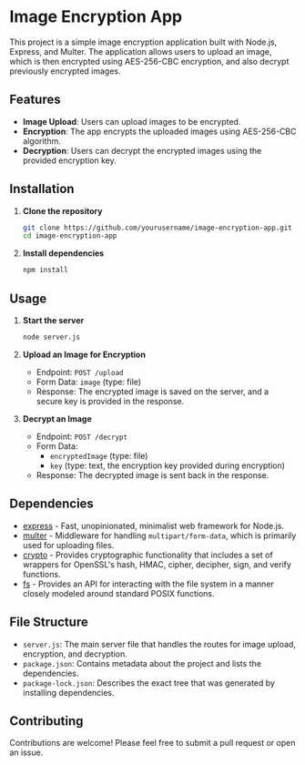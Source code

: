 # Image Encryption App

This project is a simple image encryption application built with Node.js, Express, and Multer. The application allows users to upload an image, which is then encrypted using AES-256-CBC encryption, and also decrypt previously encrypted images.

## Features

- **Image Upload**: Users can upload images to be encrypted.
- **Encryption**: The app encrypts the uploaded images using AES-256-CBC algorithm.
- **Decryption**: Users can decrypt the encrypted images using the provided encryption key.

## Installation

1. **Clone the repository**
    ```bash
    git clone https://github.com/yourusername/image-encryption-app.git
    cd image-encryption-app
    ```

2. **Install dependencies**
    ```bash
    npm install
    ```

## Usage

1. **Start the server**
    ```bash
    node server.js
    ```

2. **Upload an Image for Encryption**
    - Endpoint: `POST /upload`
    - Form Data: `image` (type: file)
    - Response: The encrypted image is saved on the server, and a secure key is provided in the response.

3. **Decrypt an Image**
    - Endpoint: `POST /decrypt`
    - Form Data: 
      - `encryptedImage` (type: file)
      - `key` (type: text, the encryption key provided during encryption)
    - Response: The decrypted image is sent back in the response.

## Dependencies

- [express](https://www.npmjs.com/package/express) - Fast, unopinionated, minimalist web framework for Node.js.
- [multer](https://www.npmjs.com/package/multer) - Middleware for handling `multipart/form-data`, which is primarily used for uploading files.
- [crypto](https://nodejs.org/api/crypto.html) - Provides cryptographic functionality that includes a set of wrappers for OpenSSL's hash, HMAC, cipher, decipher, sign, and verify functions.
- [fs](https://nodejs.org/api/fs.html) - Provides an API for interacting with the file system in a manner closely modeled around standard POSIX functions.

## File Structure

- `server.js`: The main server file that handles the routes for image upload, encryption, and decryption.
- `package.json`: Contains metadata about the project and lists the dependencies.
- `package-lock.json`: Describes the exact tree that was generated by installing dependencies.

## Contributing

Contributions are welcome! Please feel free to submit a pull request or open an issue.

